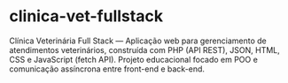 # clinica-vet-fullstack
Clínica Veterinária Full Stack — Aplicação web para gerenciamento de atendimentos veterinários, construída com PHP (API REST), JSON, HTML, CSS e JavaScript (fetch API). Projeto educacional focado em POO e comunicação assíncrona entre front-end e back-end.
